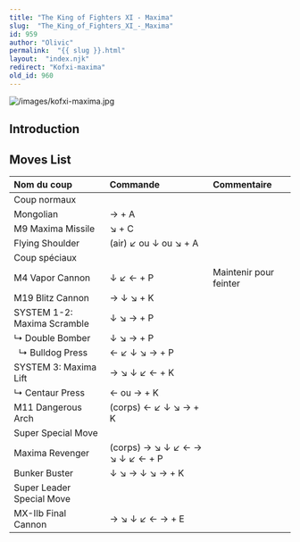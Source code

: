 ```yaml
---
title: "The King of Fighters XI - Maxima"
slug:  "The_King_of_Fighters_XI_-_Maxima"
id: 959
author: "Olivic"
permalink:  "{{ slug }}.html"
layout:  "index.njk"
redirect: "Kofxi-maxima"
old_id: 960
---
```


![](/images/kofxi-maxima.jpg "/images/kofxi-maxima.jpg")

## Introduction

## Moves List

| Nom du coup                 | Commande                        | Commentaire            |
|:----------------------------|:--------------------------------|:-----------------------|
| Coup normaux                |                                 |                        |
| Mongolian                   | → + A                           |                        |
| M9 Maxima Missile           | ↘ + C                           |                        |
| Flying Shoulder             | (air) ↙ ou ↓ ou ↘ + A           |                        |
| Coup spéciaux               |                                 |                        |
| M4 Vapor Cannon             | ↓ ↙ ← + P                       | Maintenir pour feinter |
| M19 Blitz Cannon            | → ↓ ↘ + K                       |                        |
| SYSTEM 1-2: Maxima Scramble | ↓ ↘ → + P                       |                        |
| ↳ Double Bomber             | ↓ ↘ → + P                       |                        |
|   ↳ Bulldog Press           | ← ↙ ↓ ↘ → + P                   |                        |
| SYSTEM 3: Maxima Lift       | → ↘ ↓ ↙ ← + K                   |                        |
| ↳ Centaur Press             | ← ou → + K                      |                        |
| M11 Dangerous Arch          | (corps) ← ↙ ↓ ↘ → + K           |                        |
| Super Special Move          |                                 |                        |
| Maxima Revenger             | (corps) → ↘ ↓ ↙ ← → ↘ ↓ ↙ ← + P |                        |
| Bunker Buster               | ↓ ↘ → ↓ ↘ → + K                 |                        |
| Super Leader Special Move   |                                 |                        |
| MX-IIb Final Cannon         | → ↘ ↓ ↙ ← → + E                 |                        |
